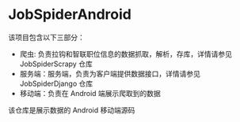 # JobSpiderAndroid

该项目包含以下三部分：

* 爬虫: 负责拉钩和智联职位信息的数据抓取，解析，存库，详情请参见 JobSpiderScrapy 仓库
* 服务端：服务端，负责为客户端提供数据接口，详情请参见 JobSpiderDjango 仓库
* 移动端：负责在 Android 端展示爬取到的数据

该仓库是展示数据的 Android 移动端源码
